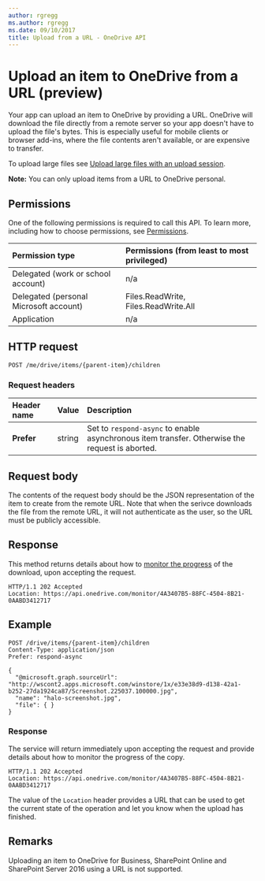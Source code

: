 ```yaml
---
author: rgregg
ms.author: rgregg
ms.date: 09/10/2017
title: Upload from a URL - OneDrive API
---
```

# Upload an item to OneDrive from a URL (preview)

Your app can upload an item to OneDrive by providing a URL.
OneDrive will download the file directly from a remote server so your app doesn't have to upload the file's bytes.
This is especially useful for mobile clients or browser add-ins, where the file contents aren't available, or are expensive to transfer.

To upload large files see [Upload large files with an upload session](driveitem_createuploadsession.md).

**Note:** You can only upload items from a URL to OneDrive personal.

## Permissions

One of the following permissions is required to call this API. To learn more, including how to choose permissions, see [Permissions](../concepts/permissions_reference.md).

|Permission type      | Permissions (from least to most privileged)              |
|:--------------------|:---------------------------------------------------------|
|Delegated (work or school account) | n/a   |
|Delegated (personal Microsoft account) | Files.ReadWrite, Files.ReadWrite.All    |
|Application | n/a |

## HTTP request

<!-- { "blockType": "ignored" } -->

```http
POST /me/drive/items/{parent-item}/children
```

### Request headers

| Header name   | Value  | Description                                                                                    |
|:--------------|:-------|:-----------------------------------------------------------------------------------------------|
| **Prefer**    | string | Set to `respond-async` to enable asynchronous item transfer. Otherwise the request is aborted. |

## Request body

The contents of the request body should be the JSON representation of the item to create from the remote URL.
Note that when the serivce downloads the file from the remote URL, it will not authenticate as the user, so the URL must be publicly accessible.

## Response

This method returns details about how to [monitor the progress](../concepts/long-running-actions.md) of the download, upon accepting the request.

<!-- { "blockType": "ignored" } -->

```http
HTTP/1.1 202 Accepted
Location: https://api.onedrive.com/monitor/4A3407B5-88FC-4504-8B21-0AABD3412717
```

## Example

<!-- { "blockType": "request", "name": "upload-from-url", "scopes": "files.readwrite", "tags": "service.onedrive" } -->

```http
POST /drive/items/{parent-item}/children
Content-Type: application/json
Prefer: respond-async

{
  "@microsoft.graph.sourceUrl": "http://wscont2.apps.microsoft.com/winstore/1x/e33e38d9-d138-42a1-b252-27da1924ca87/Screenshot.225037.100000.jpg",
  "name": "halo-screenshot.jpg",
  "file": { }
}
```

### Response

The service will return immediately upon accepting the request and provide details about how to monitor the progress of the copy.

<!-- { "blockType": "response" } -->

```http
HTTP/1.1 202 Accepted
Location: https://api.onedrive.com/monitor/4A3407B5-88FC-4504-8B21-0AABD3412717
```

The value of the `Location` header provides a URL that can be used to get the current state of the operation and let you know when the upload has finished.

## Remarks

Uploading an item to OneDrive for Business, SharePoint Online and SharePoint Server 2016 using a URL is not supported.

[item-resource]: ../resources/driveitem.md

<!-- {
  "type": "#page.annotation",
  "description": "Upload a file to OneDrive from a URL",
  "keywords": "upload, upload from url",
  "section": "documentation"
} -->
